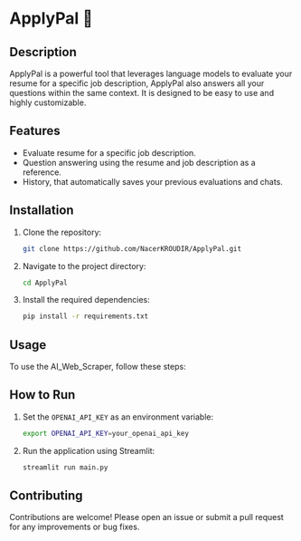 # ApplyPal 🧠

## Description
ApplyPal is a powerful tool that leverages language models to evaluate your resume for a specific job description, ApplyPal also answers all your questions within the same context. It is designed to be easy to use and highly customizable.

## Features
- Evaluate resume for a specific job description.
- Question answering using the resume and job description as a reference.
- History, that automatically saves your previous evaluations and chats.

## Installation
1. Clone the repository:
    ```sh
    git clone https://github.com/NacerKROUDIR/ApplyPal.git
    ```
2. Navigate to the project directory:
    ```sh
    cd ApplyPal
    ```
3. Install the required dependencies:
    ```sh
    pip install -r requirements.txt
    ```

## Usage
To use the AI_Web_Scraper, follow these steps:

## How to Run
1. Set the `OPENAI_API_KEY` as an environment variable:
    ```sh
    export OPENAI_API_KEY=your_openai_api_key
    ```
2. Run the application using Streamlit:
    ```sh
    streamlit run main.py
    ```

## Contributing
Contributions are welcome! Please open an issue or submit a pull request for any improvements or bug fixes.
